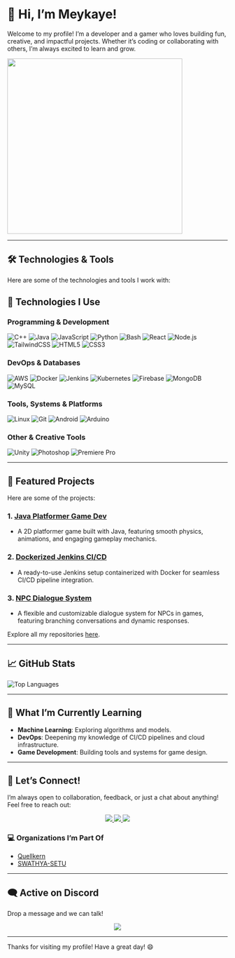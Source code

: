 # 👋 Hi, I’m **Meykaye**!  

Welcome to my profile! I’m a developer and a gamer who loves building fun, creative, and impactful projects. Whether it’s coding or collaborating with others, I’m always excited to learn and grow.  

<p align="left">
  <img src="https://media4.giphy.com/media/vMSXa7KFGx49aeeXhe/giphy.gif" width="400" />
</p>

---

## 🛠️ Technologies & Tools  

Here are some of the technologies and tools I work with:  

## 🚀 Technologies I Use  

### Programming & Development  
![C++](https://img.shields.io/badge/C%2B%2B-00599C?style=for-the-badge&logo=c%2B%2B&logoColor=white) ![Java](https://img.shields.io/badge/Java-ED8B00?style=for-the-badge&logo=openjdk&logoColor=white) ![JavaScript](https://img.shields.io/badge/JavaScript-F7DF1E?style=for-the-badge&logo=javascript&logoColor=black) ![Python](https://img.shields.io/badge/Python-3776AB?style=for-the-badge&logo=python&logoColor=white) ![Bash](https://img.shields.io/badge/Bash-4EAA25?style=for-the-badge&logo=gnu-bash&logoColor=white) ![React](https://img.shields.io/badge/React-20232A?style=for-the-badge&logo=react&logoColor=61DAFB) ![Node.js](https://img.shields.io/badge/Node.js-43853D?style=for-the-badge&logo=node.js&logoColor=white) ![TailwindCSS](https://img.shields.io/badge/TailwindCSS-38B2AC?style=for-the-badge&logo=tailwind-css&logoColor=white) ![HTML5](https://img.shields.io/badge/HTML5-E34F26?style=for-the-badge&logo=html5&logoColor=white) ![CSS3](https://img.shields.io/badge/CSS3-1572B6?style=for-the-badge&logo=css3&logoColor=white)  

### DevOps & Databases  
![AWS](https://img.shields.io/badge/Amazon_AWS-232F3E?style=for-the-badge&logo=amazon-aws&logoColor=white) ![Docker](https://img.shields.io/badge/Docker-2496ED?style=for-the-badge&logo=docker&logoColor=white) ![Jenkins](https://img.shields.io/badge/Jenkins-D24939?style=for-the-badge&logo=jenkins&logoColor=white) ![Kubernetes](https://img.shields.io/badge/Kubernetes-326CE5?style=for-the-badge&logo=kubernetes&logoColor=white) ![Firebase](https://img.shields.io/badge/Firebase-FFCA28?style=for-the-badge&logo=firebase&logoColor=black) ![MongoDB](https://img.shields.io/badge/MongoDB-4EA94B?style=for-the-badge&logo=mongodb&logoColor=white) ![MySQL](https://img.shields.io/badge/MySQL-4479A1?style=for-the-badge&logo=mysql&logoColor=white)  

### Tools, Systems & Platforms  
![Linux](https://img.shields.io/badge/Linux-FCC624?style=for-the-badge&logo=linux&logoColor=black) ![Git](https://img.shields.io/badge/Git-F05032?style=for-the-badge&logo=git&logoColor=white) ![Android](https://img.shields.io/badge/Android-3DDC84?style=for-the-badge&logo=android&logoColor=white) ![Arduino](https://img.shields.io/badge/Arduino-00979D?style=for-the-badge&logo=arduino&logoColor=white)  

### Other & Creative Tools  
![Unity](https://img.shields.io/badge/Unity-000000?style=for-the-badge&logo=unity&logoColor=white) ![Photoshop](https://img.shields.io/badge/Photoshop-31A8FF?style=for-the-badge&logo=adobe-photoshop&logoColor=white) ![Premiere Pro](https://img.shields.io/badge/Premiere_Pro-9999FF?style=for-the-badge&logo=adobe-premiere-pro&logoColor=white)  

---

## 🚀 Featured Projects  

Here are some of the projects:  

### 1. **[Java Platformer Game Dev](https://github.com/Meykaye/java-platformer-game)**  
   - A 2D platformer game built with Java, featuring smooth physics, animations, and engaging gameplay mechanics.  

### 2. **[Dockerized Jenkins CI/CD](https://github.com/Meykaye/docker-jenkins-project)**  
   - A ready-to-use Jenkins setup containerized with Docker for seamless CI/CD pipeline integration.  

### 3. **[NPC Dialogue System](https://github.com/Meykaye/npc-dialogue)**  
   - A flexible and customizable dialogue system for NPCs in games, featuring branching conversations and dynamic responses.  

Explore all my repositories [here](https://github.com/Meykaye).

---

## 📈 GitHub Stats  

![Top Languages](https://github-readme-stats.vercel.app/api/top-langs/?username=Meykaye&layout=compact&theme=radical)  

---

## 🌱 What I’m Currently Learning  
- **Machine Learning**: Exploring algorithms and models.  
- **DevOps**: Deepening my knowledge of CI/CD pipelines and cloud infrastructure.  
- **Game Development**: Building tools and systems for game design.

---

## 🤝 Let’s Connect!  

I’m always open to collaboration, feedback, or just a chat about anything! Feel free to reach out:  

<p align="center">
  <a href="https://www.linkedin.com/in/rishabh-roy-choudhury-a337592a7/">
    <img src="https://img.shields.io/badge/LinkedIn-0077B5?style=for-the-badge&logo=linkedin&logoColor=white" />
  </a>
  <a href="https://twitter.com/Meykaye_">
    <img src="https://img.shields.io/badge/Twitter-1DA1F2?style=for-the-badge&logo=twitter&logoColor=white" />
  </a>
  <a href="https://github.com/Meykaye">
    <img src="https://img.shields.io/badge/GitHub-181717?style=for-the-badge&logo=github&logoColor=white" />
  </a>
</p>

### 💻 Organizations I’m Part Of  
- [Quellkern](https://github.com/Quellkern)  
- [SWATHYA-SETU](https://github.com/SWATHYA-SETU)  

---

## 🗨️ Active on Discord

Drop a message and we can talk!

<p align="center">
  <a href="https://discord.com/users/Meykaye">
    <img src="https://img.shields.io/badge/Discord-5865F2?style=for-the-badge&logo=discord&logoColor=white" />
  </a>
</p>

---

Thanks for visiting my profile! Have a great day! 😄  
